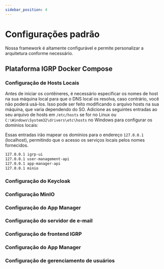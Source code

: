 ```yaml
---
sidebar_position: 4
---
```


#  Configurações  padrão

Nossa framework é altamente configurável e permite personalizar a arquitetura conforme necessário.

## Plataforma IGRP Docker Compose

### Configuração de Hosts Locais
Antes de iniciar os contêineres, é necessário especificar os nomes de host na sua máquina local para que o DNS local os resolva, caso contrário, você não poderá usá-los. Isso pode ser feito modificando o arquivo hosts na sua máquina, que varia dependendo do SO.
Adicione as seguintes entradas ao seu arquivo de hosts em `/etc/hosts` se for no Linux ou `C:\Windows\System32\drivers\etc\hosts` no Windows para configurar os domínios locais:

Essas entradas irão mapear os domínios para o endereço `127.0.0.1` (localhost), permitindo que o acesso os serviços locais pelos nomes fornecidos.

````127.0.0.1 keycloak
127.0.0.1 igrp-ui
127.0.0.1 user-management-api
127.0.0.1 app-manager-api
127.0.0.1 minio 
````

### Configuração do Keycloak

### Configuração MinIO

### Configuração do App Manager

### Configuração do servidor de e-mail 

### Configuração de frontend IGRP

### Configuração do App Manager

### Configuração de gerenciamento de usuários



